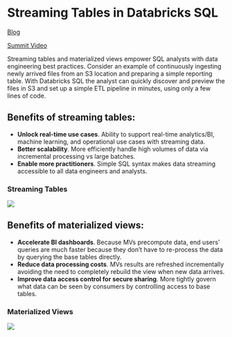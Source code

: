 # Streaming Tables in Databricks SQL 

[Blog]()

[Summit Video]()

Streaming tables and materialized views empower SQL analysts with data engineering best practices. Consider an example of continuously ingesting newly arrived files from an S3 location and preparing a simple reporting table. 
With Databricks SQL the analyst can quickly discover and preview the files in S3 and set up a simple ETL pipeline in minutes, using only a few lines of code.


## Benefits of streaming tables:

- **Unlock real-time use cases**. Ability to support real-time analytics/BI, machine learning, and operational use cases with streaming data.
- **Better scalability**. More efficiently handle high volumes of data via incremental processing vs large batches.
- **Enable more practitioners**. Simple SQL syntax makes data streaming accessible to all data engineers and analysts.

### Streaming Tables
<img src="https://cms.databricks.com/sites/default/files/inline-images/db-675-blog-img-1.png">


## Benefits of materialized views:

- **Accelerate BI dashboards**. Because MVs precompute data, end users' queries are much faster because they don’t have to re-process the data by querying the base tables directly.
- **Reduce data processing costs**. MVs results are refreshed incrementally avoiding the need to completely rebuild the view when new data arrives.
- **Improve data access control for secure sharing**. More tightly govern what data can be seen by consumers by controlling access to base tables.

### Materialized Views
<img src="https://cms.databricks.com/sites/default/files/inline-images/db-675-blog-img-2.png">
